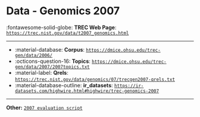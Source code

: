# Data - Genomics 2007 

:fontawesome-solid-globe: **TREC Web Page**: [`https://trec.nist.gov/data/t2007_genomics.html`](https://trec.nist.gov/data/t2007_genomics.html)

---

- :material-database: **Corpus**: [`https://dmice.ohsu.edu/trec-gen/data/2006/`](https://dmice.ohsu.edu/trec-gen/data/2006/)
- :octicons-question-16: **Topics**: [`https://dmice.ohsu.edu/trec-gen/data/2007/2007topics.txt`](https://dmice.ohsu.edu/trec-gen/data/2007/2007topics.txt)
- :material-label: **Qrels**: [`https://trec.nist.gov/data/genomics/07/trecgen2007-qrels.txt`](https://trec.nist.gov/data/genomics/07/trecgen2007-qrels.txt)
- :material-database-outline: **ir_datasets**: [`https://ir-datasets.com/highwire.html#highwire/trec-genomics-2007`](https://ir-datasets.com/highwire.html#highwire/trec-genomics-2007)


---

**Other:** [`2007 evaluation script`](https://trec.nist.gov/data/genomics/07/trecgen2007_score.py)
